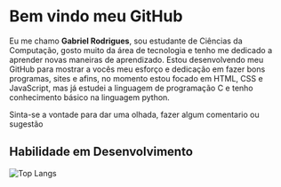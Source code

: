 # Bem vindo meu GitHub

Eu me chamo **Gabriel Rodrigues**, sou estudante de Ciências da Computação, gosto muito da área de tecnologia e tenho me dedicado a aprender novas maneiras de aprendizado. Estou desenvolvendo meu GitHub para mostrar a vocês meu esforço e dedicação em fazer bons programas, sites e afins, no momento estou focado em HTML, CSS e JavaScript, mas já estudei a linguagem de programação C e tenho conhecimento básico na linguagem python. 


Sinta-se a vontade para dar uma olhada, fazer algum comentario ou sugestão

## Habilidade em Desenvolvimento
![Top Langs](https://github-readme-stats.vercel.app/api/top-langs/?username=GabrielRoOl&layout=compact)
